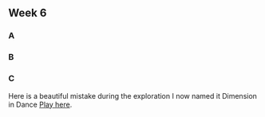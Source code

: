 ## Week 6

### A

### B

### C

Here is a beautiful mistake during the exploration 
I now named it Dimension in Dance
[Play here](https://raymondvonz.github.io/CodeWords/W6/sketch_3d/).
